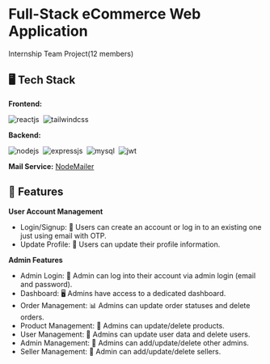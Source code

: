 # Full-Stack eCommerce Web Application
Internship Team Project(12 members)

## 🖥️ Tech Stack
**Frontend:**

![reactjs](https://img.shields.io/badge/React-20232A?style=for-the-badge&logo=react&logoColor=61DAFB)&nbsp;
![tailwindcss](https://img.shields.io/badge/Tailwind_CSS-38B2AC?style=for-the-badge&logo=tailwind-css&logoColor=white)&nbsp;

**Backend:**

![nodejs](https://img.shields.io/badge/Node.js-43853D?style=for-the-badge&logo=node.js&logoColor=white)&nbsp;
![expressjs](https://img.shields.io/badge/Express.js-000000?style=for-the-badge&logo=express&logoColor=white)&nbsp;
![mysql](https://img.shields.io/badge/MySQL-2596BE?style=for-the-badge&logo=mysql&logoColor=white)&nbsp;
![jwt](	https://img.shields.io/badge/JWT-000000?style=for-the-badge&logo=JSON%20web%20tokens&logoColor=white)&nbsp;

<!-- **Payment Gateway:** -->

<!-- ![paytm](https://img.shields.io/badge/Paytm-002970?style=for-the-badge&logo=paytm&logoColor=00BAF2) -->

<!-- **Cloud Storage:** [Cloudinary](https://cloudinary.com/) -->

**Mail Service:** [NodeMailer](https://nodemailer.com/)

## 🚀 Features

**User Account Management**
- Login/Signup: 🚪 Users can create an account or log in to an existing one just using email with OTP.
- Update Profile: 🔐 Users can update their profile information.
<!--   
**Password Management**
- Reset Password Mail: 📧 Utilizing Sendgrid, users can reset their passwords via email.
  
**Shopping Cart**
- Add/Remove Items: 🛒 Users can add items to their shopping cart or remove them as needed.
- Update Quantities: 🔢 Quantities of items in the cart can be adjusted.
  
**Saved Items**
- Save For Later: 💾 Users can move items from the cart to a "Saved For Later" list or remove them from it.
  
**Wishlist**
- Add/Remove Items: ❤️ Users can add items to their wishlist or remove them from it.
  
**Product Browsing**
- Pagination: 📚 Products are paginated, with 12 products displayed per page by default.
- Search: 🔍 Users can search for products.
- Filters: 🎛️ Products can be filtered based on categories, ratings, and price range.
  
**Checkout Process**
- Shipping Info: 🚚 Shipping information is stored in session storage for ease of checkout.
- Payment Options: 💳 Users can pay through Paytm payment gateway for checkout.
  
**Order Management**
- My Orders: 📦 Users can view their order history with various filters.
- Order Details: ℹ️ Details of all ordered items are accessible.
- Order Confirmation: ✉️ Users receive email notifications with comprehensive order details upon placing an order.
  
**Product Interaction**
- Review Products: 🌟 Users can review products. -->
  
**Admin Features**
- Admin Login: 🚪 Admin can log into their account via admin login (email and password).
- Dashboard: 🖥️ Admins have access to a dedicated dashboard.
- Order Management: 📊 Admins can update order statuses and delete orders.
- Product Management: 📝 Admins can update/delete products.
- User Management: 👥 Admins can update user data and delete users.
- Admin Management: 👥 Admins can add/update/delete other admins.
- Seller Management: 👥 Admin can add/update/delete sellers.